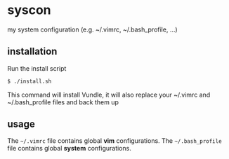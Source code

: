 # syscon

my system configuration (e.g. ~/.vimrc, ~/.bash_profile, ...)

## installation

Run the install script

```sh
$ ./install.sh
```

This command will install Vundle, it will also replace your ~/.vimrc and
~/.bash_profile files and back them up


## usage

The `~/.vimrc` file contains global **vim** configurations.
The `~/.bash_profile` file contains global **system** configurations.
